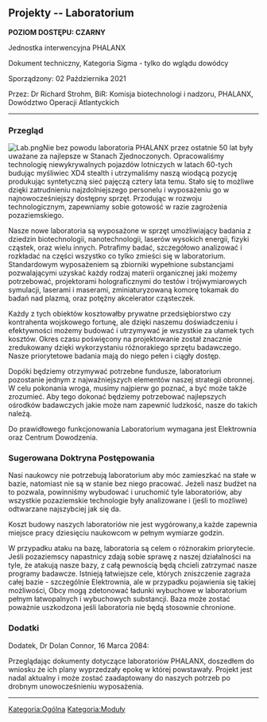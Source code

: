 ## Projekty -- Laboratorium

**POZIOM DOSTĘPU: CZARNY**

Jednostka interwencyjna PHALANX

Dokument techniczny, Kategoria Sigma - tylko do wglądu dowódcy

Sporządzony: 02 Października 2021

Przez: Dr Richard Strohm, BiR: Komisja biotechnologi i nadzoru, PHALANX,
Dowództwo Operacji Atlantyckich

------------------------------------------------------------------------

### Przegląd

![](Lab.png "Lab.png")Nie bez powodu laboratoria PHALANX przez ostatnie
50 lat były uważane za najlepsze w Stanach Zjednoczonych. Opracowaliśmy
technologię niewykrywalnych pojazdów lotniczych w latach 60-tych budując
myśliwiec XD4 stealth i utrzymaliśmy naszą wiodącą pozycję produkując
syntetyczną sieć pajęczą cztery lata temu. Stało się to możliwe dzięki
zatrudnieniu najzdolniejszego personelu i wyposażeniu go w
najnowocześniejszy dostępny sprzęt. Przodując w rozwoju technologicznym,
zapewniamy sobie gotowość w razie zagrożenia pozaziemskiego.

Nasze nowe laboratoria są wyposażone w sprzęt umożliwiający badania z
dziedzin biotechnologii, nanotechnologii, laserów wysokich energii,
fizyki cząstek, oraz wielu innych. Potrafimy badać, szczegółowo
analizować i rozkładać na części wszystko co tylko zmieści się w
laboratorium. Standardowym wyposażeniem są zbiorniki wypełnione
substancjami pozwalającymi uzyskać każdy rodzaj materii organicznej jaki
możemy potrzebować, projektorami holograficznymi do testów i
trójwymiarowych symulacji, laserami i maserami, zminiaturyzowaną komorę
tokamak do badań nad plazmą, oraz potężny akcelerator cząsteczek.

Każdy z tych obiektów kosztowałby prywatne przedsiębiorstwo czy
kontrahenta wojskowego fortunę, ale dzięki naszemu doświadczeniu i
efektywności możemy budować i utrzymywać je wszystkie za ułamek tych
kosztów. Okres czasu poświęcony na projektowanie został znacznie
zredukowany dzięki wykorzystaniu różnorakiego sprzętu badawczego. Nasze
priorytetowe badania mają do niego pełen i ciągły dostęp.

Dopóki będziemy otrzymywać potrzebne fundusze, laboratorium pozostanie
jednym z najważniejszych elementów naszej strategii obronnej. W celu
pokonania wroga, musimy najpierw go poznać, a być może także zrozumieć.
Aby tego dokonać będziemy potrzebować najlepszych ośrodków badawczych
jakie może nam zapewnić ludzkość, nasze do takich należą.

Do prawidłowego funkcjonowania Laboratorium wymagana jest Elektrownia
oraz Centrum Dowodzenia.

### Sugerowana Doktryna Postępowania

Nasi naukowcy nie potrzebują laboratorium aby móc zamieszkać na stałe w
bazie, natomiast nie są w stanie bez niego pracować. Jeżeli nasz budżet
na to pozwala, powinniśmy wybudować i uruchomić tyle laboratoriów, aby
wszystkie pozaziemskie technologie były analizowane i (jeśli to możliwe)
odtwarzane najszybciej jak się da.

Koszt budowy naszych laboratoriów nie jest wygórowany,a każde zapewnia
miejsce pracy dziesięciu naukowcom w pełnym wymiarze godzin.

W przypadku ataku na bazę, laboratoria są celem o różnorakim
priorytecie. Jeśli pozaziemscy napastnicy zdają sobie sprawę z naszej
działalności na tyle, że atakują nasze bazy, z całą pewnością będą
chcieli zatrzymać nasze programy badawcze. Istnieją łatwiejsze cele,
których zniszczenie zagraża całej bazie - szczególnie Elektrownia, ale w
przypadku pojawienia się takiej możliwości, Obcy mogą zdetonować ładunki
wybuchowe w laboratorium pełnym łatwopalnych i wybuchowych substancji.
Baza może zostać poważnie uszkodzona jeśli laboratoria nie będą
stosownie chronione.

### Dodatki

Dodatek, Dr Dolan Connor, 16 Marca 2084:

Przeglądając dokumenty dotyczące laboratoriów PHALANX, doszedłem do
wniosku że ich plany wyprzedzały epokę w której powstawały. Projekt jest
nadal aktualny i może zostać zaadaptowany do naszych potrzeb po drobnym
unowocześnieniu wyposażenia.

------------------------------------------------------------------------

[Kategoria:Ogólna](Kategoria:Ogólna "wikilink")
[Kategoria:Moduły](Kategoria:Moduły "wikilink")